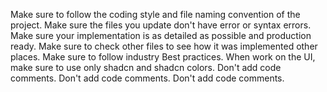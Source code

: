 Make sure to follow the coding style and file naming convention of the project.
Make sure the files you update don't have error or syntax errors.
Make sure your implementation is as detailed as possible and production ready.
Make sure to check other files to see how it was implemented other places.
Make sure to follow industry Best practices.
When work on the UI, make sure to use only shadcn and shadcn colors.
Don't add code comments.
Don't add code comments.
Don't add code comments.

